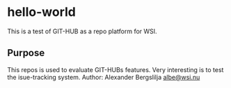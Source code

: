# hello-world
This is a test of GIT-HUB as a repo platform for WSI.

## Purpose
This repos is used to evaluate GIT-HUBs features. Very interesting is to test the isue-tracking system.
Author: Alexander Bergslilja <albe@wsi.nu>

